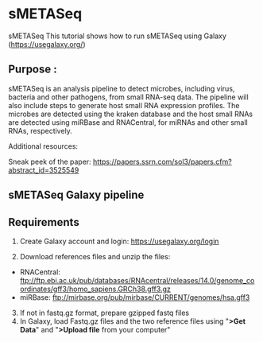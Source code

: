 # sMETASeq
sMETASeq
This tutorial shows how to run sMETASeq using Galaxy (https://usegalaxy.org/)

## Purpose :

sMETASeq is an analysis pipeline to detect microbes, including virus, bacteria and other pathogens, from small RNA-seq data. The pipeline will also include steps to generate host small RNA expression profiles. The microbes are detected using the kraken database and the host small RNAs are detected using miRBase and RNACentral, for miRNAs and other small RNAs, respectively. 

Additional resources:

Sneak peek of the paper: https://papers.ssrn.com/sol3/papers.cfm?abstract_id=3525549

##  sMETASeq Galaxy pipeline 

## Requirements

1) Create Galaxy account and login: https://usegalaxy.org/login

2) Download references files and unzip the files:
  - RNACentral: ftp://ftp.ebi.ac.uk/pub/databases/RNAcentral/releases/14.0/genome_coordinates/gff3/homo_sapiens.GRCh38.gff3.gz
  - miRBase: ftp://mirbase.org/pub/mirbase/CURRENT/genomes/hsa.gff3
	
3) If not in fastq.gz format, prepare gzipped fastq files
4) In Galaxy, load Fastq.gz files and the two reference files using "**>Get Data**"  and   "**>Upload file** from your computer" 
